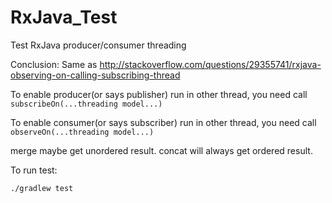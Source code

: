 # RxJava_Test
Test RxJava producer/consumer threading

Conclusion:
   Same as http://stackoverflow.com/questions/29355741/rxjava-observing-on-calling-subscribing-thread
   
   To enable producer(or says publisher) run in other thread, you need call `subscribeOn(...threading model...)` 
   
   To enable consumer(or says subscriber) run in other thread, you need call `observeOn(...threading model...)` 

   merge maybe get unordered result.
   concat will always get ordered result.


   To run test:
   ```
   ./gradlew test
   ```

